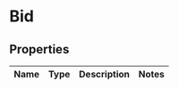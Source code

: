 
# Bid

## Properties
Name | Type | Description | Notes
------------ | ------------- | ------------- | -------------



